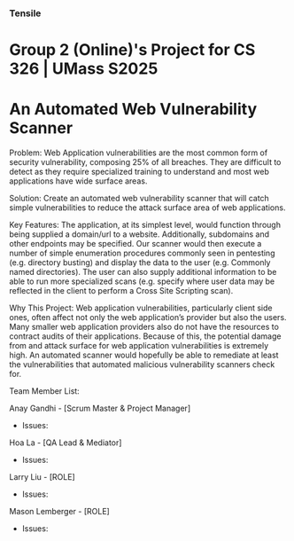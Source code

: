 ### Tensile
# Group 2 (Online)'s Project for CS 326 | UMass S2025
# An Automated Web Vulnerability Scanner

Problem: Web Application vulnerabilities are the most common form of security vulnerability, composing 25% of all breaches. They are difficult to detect as they require specialized training to understand and most web applications have wide surface areas.

Solution: Create an automated web vulnerability scanner that will catch simple vulnerabilities to reduce the attack surface area of web applications.

Key Features: The application, at its simplest level, would function through being supplied a domain/url to a website. Additionally, subdomains and other endpoints may be specified. Our scanner would then execute a number of simple enumeration procedures commonly seen in pentesting (e.g. directory busting) and display the data to the user (e.g. Commonly named directories). The user can also supply additional information to be able to run more specialized scans (e.g. specify where user data may be reflected in the client to perform a Cross Site Scripting scan). 

Why This Project: Web application vulnerabilities, particularly client side ones, often affect not only the web application’s provider but also the users. Many smaller web application providers also do not have the resources to contract audits of their applications. Because of this, the potential damage from and attack surface for web application vulnerabilities is extremely high. An automated scanner would hopefully be able to remediate at least the vulnerabilities that automated malicious vulnerability scanners check for.

Team Member List:

Anay Gandhi - [Scrum Master & Project Manager]
- Issues:
  
Hoa La - [QA Lead & Mediator]
- Issues: 
  
Larry Liu - [ROLE]
- Issues:
  
Mason Lemberger - [ROLE]
- Issues:
